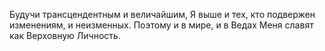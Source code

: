 Будучи трансцендентным и величайшим, Я выше и тех, кто подвержен изменениям, и неизменных. Поэтому и в мире, и в Ведах Меня славят как Верховную Личность.